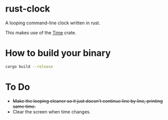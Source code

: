 # rust-clock
A looping command-line clock written in rust.

This makes use of the [Time](https://doc.rust-lang.org/time/time/index.html) crate.

# How to build your binary
```bash
cargo build --release
```

# To Do
- ~~Make the looping cleaner so it just doesn't continue line by line, printing same time.~~
- Clear the screen when time changes.

